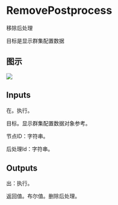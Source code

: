 # RemovePostprocess

移除后处理

目标是显示群集配置数据

## 图示

![]($-20221218-20111827.png)

## Inputs

在。执行。

目标。显示群集配置数据对象参考。

节点ID：字符串。

后处理Id：字符串。  

## Outputs

出：执行。

返回值。布尔值。删除后处理。

